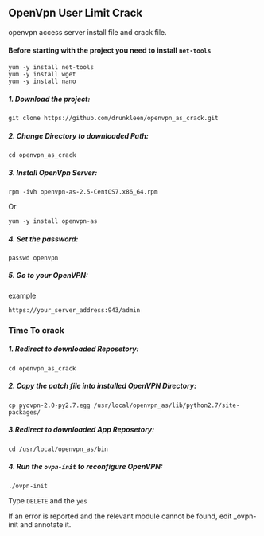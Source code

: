 ## OpenVpn User Limit Crack
openvpn access server install file and crack file.

#### Before starting with the project you need to install ``` net-tools ```
```
yum -y install net-tools
yum -y install wget
yum -y install nano
```

##### 1. Download the project:
```
git clone https://github.com/drunkleen/openvpn_as_crack.git
```
##### 2. Change Directory to downloaded Path:
```
cd openvpn_as_crack
```
##### 3. Install OpenVpn Server:
```
rpm -ivh openvpn-as-2.5-CentOS7.x86_64.rpm
```
Or
```
yum -y install openvpn-as
```
##### 4. Set the password:
```
passwd openvpn
```
##### 5. Go to your OpenVPN:
example

```https://your_server_address:943/admin```


### Time To crack
##### 1. Redirect to downloaded Reposetory:
```
cd openvpn_as_crack
```
##### 2. Copy the patch file into installed OpenVPN Directory:
```
cp pyovpn-2.0-py2.7.egg /usr/local/openvpn_as/lib/python2.7/site-packages/
```
##### 3.Redirect to downloaded App Reposetory:
```
cd /usr/local/openvpn_as/bin
```
##### 4. Run the ```ovpn-init``` to reconfigure OpenVPN:
```
./ovpn-init
```
Type ```DELETE``` and the ```yes```

If an error is reported and the relevant module cannot be found, edit _ovpn-init and annotate it.
